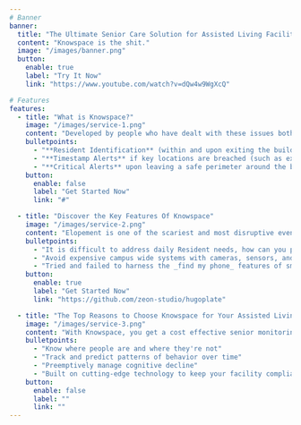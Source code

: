 ```yaml
---
# Banner
banner:
  title: "The Ultimate Senior Care Solution for Assisted Living Facilities"
  content: "Knowspace is the shit."
  image: "/images/banner.png"
  button:
    enable: true
    label: "Try It Now"
    link: "https://www.youtube.com/watch?v=dQw4w9WgXcQ"

# Features
features:
  - title: "What is Knowspace?"
    image: "/images/service-1.png"
    content: "Developed by people who have dealt with these issues both personally and at the facility level and know the emotional “gut punch” of discovering an at-risk resident or family member is missing."
    bulletpoints:
      - "**Resident Identification** (within and upon exiting the building)"
      - "**Timestamp Alerts** if key locations are breached (such as exits from building, entry into a restricted area or even other residents’ apartments, if rummaging is an issue)"
      - "**Critical Alerts** upon leaving a safe perimeter around the building or campus."
    button:
      enable: false
      label: "Get Started Now"
      link: "#"

  - title: "Discover the Key Features Of Knowspace"
    image: "/images/service-2.png"
    content: "Elopement is one of the scariest and most disruptive events which happen in Assisted Living Facilities.  Risks to residents, staff and the facility can be catastrophic. Residents, even if they do not leave the building, are subject to falls, failure to maintain medication and other physical and mental illnesses."
    bulletpoints:
      - "It is difficult to address daily Resident needs, how can you possibly consider “potential risk” of elopement in a meaningful way."
      - "Avoid expensive campus wide systems with cameras, sensors, and alerts which you cannot afford."
      - "Tried and failed to harness the _find my phone_ features of smart phones, which help but rely on compliance by the resident"
    button:
      enable: true
      label: "Get Started Now"
      link: "https://github.com/zeon-studio/hugoplate"

  - title: "The Top Reasons to Choose Knowspace for Your Assisted Living Facility"
    image: "/images/service-3.png"
    content: "With Knowspace, you get a cost effective senior monitoring solution without sacrificing performance or ease of use."
    bulletpoints:
      - "Know where people are and where they're not"
      - "Track and predict patterns of behavior over time"
      - "Preemptively manage cognitive decline"
      - "Built on cutting-edge technology to keep your facility compliant with the latest standards."
    button:
      enable: false
      label: ""
      link: ""
---
```

